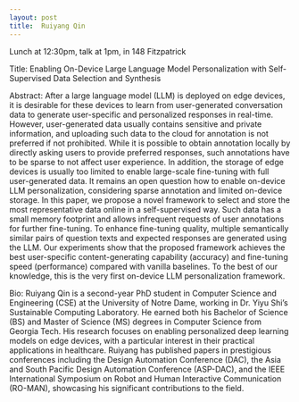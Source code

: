 ```yaml
---
layout: post
title:  Ruiyang Qin
---
```


Lunch at 12:30pm, talk at 1pm, in 148 Fitzpatrick

Title: Enabling On-Device Large Language Model Personalization with Self-Supervised Data Selection and Synthesis

Abstract: After a large language model (LLM) is deployed on edge devices, it is desirable for these devices to learn from user-generated conversation data to generate user-specific and personalized responses in real-time. However, user-generated data usually contains sensitive and private information, and uploading such data to the cloud for annotation is not preferred if not prohibited. While it is possible to obtain annotation locally by directly asking users to provide preferred responses, such annotations have to be sparse to not affect user experience. In addition, the storage of edge devices is usually too limited to enable large-scale fine-tuning with full user-generated data. It remains an open question how to enable on-device LLM personalization, considering sparse annotation and limited on-device storage. In this paper, we propose a novel framework to select and store the most representative data online in a self-supervised way. Such data has a small memory footprint and allows infrequent requests of user annotations for further fine-tuning. To enhance fine-tuning quality, multiple semantically similar pairs of question texts and expected responses are generated using the LLM. Our experiments show that the proposed framework achieves the best user-specific content-generating capability (accuracy) and fine-tuning speed (performance) compared with vanilla baselines. To the best of our knowledge, this is the very first on-device LLM personalization framework.

Bio: Ruiyang Qin is a second-year PhD student in Computer Science and Engineering (CSE) at the University of Notre Dame, working in Dr. Yiyu Shi’s Sustainable Computing Laboratory. He earned both his Bachelor of Science (BS) and Master of Science (MS) degrees in Computer Science from Georgia Tech. His research focuses on enabling personalized deep learning models on edge devices, with a particular interest in their practical applications in healthcare. Ruiyang has published papers in prestigious conferences including the Design Automation Conference (DAC), the Asia and South Pacific Design Automation Conference (ASP-DAC), and the IEEE International Symposium on Robot and Human Interactive Communication (RO-MAN), showcasing his significant contributions to the field.
